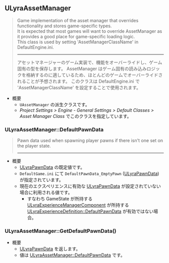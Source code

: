 ## ULyraAssetManager

> Game implementation of the asset manager that overrides functionality and stores game-specific types.  
> It is expected that most games will want to override AssetManager as it provides a good place for game-specific loading logic.  
> This class is used by setting 'AssetManagerClassName' in DefaultEngine.ini.  
> 
> ----
> アセットマネージャーのゲーム実装で、機能をオーバーライドし、ゲーム固有の型を保存します。 
> AssetManager はゲーム固有の読み込みロジックを格納するのに適しているため、ほとんどのゲームでオーバーライドされることが予想されます。 
> このクラスは DefaultEngine.ini で 'AssetManagerClassName' を設定することで使用されます。 

* 概要
	* `UAssetManager` の派生クラスです。
	* *Project Settings > Engine - General Settings > Default Classes > Asset Manager Class* でこのクラスを指定しています。


### ULyraAssetManager::DefaultPawnData

> Pawn data used when spawning player pawns if there isn't one set on the player state.  
> 
> ----
> 

* 概要
	* [ULyraPawnData] の既定値です。
	* `DefaultGame.ini` にて `DefaultPawnData_EmptyPawn` ([ULyraPawnData]) が指定されています。
	* 現在のエクスペリエンスに有効な [ULyraPawnData] が設定されていない場合に利用される値です。
		* すなわち GameState が所持する [ULyraExperienceManagerComponent] が所持する [ULyraExperienceDefinition::DefaultPawnData] が有効ではない場合。

### ULyraAssetManager::GetDefaultPawnData()

* 概要
	* [ULyraPawnData] を返します。
	* 値は [ULyraAssetManager::DefaultPawnData] です。



<!--- ページ内のリンク --->

<!--- 自前の画像へのリンク --->

<!--- generated --->
[ULyraAssetManager::DefaultPawnData]: #ulyraassetmanagerdefaultpawndata
[ULyraExperienceDefinition::DefaultPawnData]: ../../Lyra/Experience/ULyraExperienceDefinition.md#ulyraexperiencedefinitiondefaultpawndata
[ULyraExperienceManagerComponent]: ../../Lyra/Experience/ULyraExperienceManagerComponent.md#ulyraexperiencemanagercomponent
[ULyraPawnData]: ../../Lyra/PawnSetting/ULyraPawnData.md#ulyrapawndata
